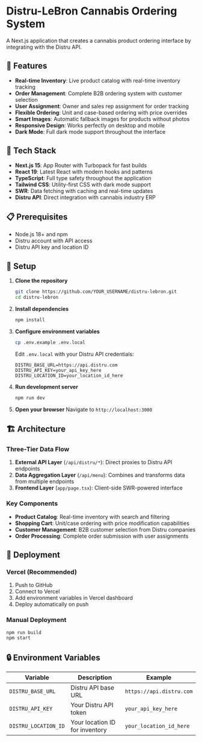 # Distru-LeBron Cannabis Ordering System

A Next.js application that creates a cannabis product ordering interface by integrating with the Distru API.

## 🌟 Features

- **Real-time Inventory**: Live product catalog with real-time inventory tracking
- **Order Management**: Complete B2B ordering system with customer selection
- **User Assignment**: Owner and sales rep assignment for order tracking
- **Flexible Ordering**: Unit and case-based ordering with price overrides
- **Smart Images**: Automatic fallback images for products without photos
- **Responsive Design**: Works perfectly on desktop and mobile
- **Dark Mode**: Full dark mode support throughout the interface

## 🚀 Tech Stack

- **Next.js 15**: App Router with Turbopack for fast builds
- **React 19**: Latest React with modern hooks and patterns
- **TypeScript**: Full type safety throughout the application
- **Tailwind CSS**: Utility-first CSS with dark mode support
- **SWR**: Data fetching with caching and real-time updates
- **Distru API**: Direct integration with cannabis industry ERP

## 📋 Prerequisites

- Node.js 18+ and npm
- Distru account with API access
- Distru API key and location ID

## 🔧 Setup

1. **Clone the repository**
   ```bash
   git clone https://github.com/YOUR_USERNAME/distru-lebron.git
   cd distru-lebron
   ```

2. **Install dependencies**
   ```bash
   npm install
   ```

3. **Configure environment variables**
   ```bash
   cp .env.example .env.local
   ```
   Edit `.env.local` with your Distru API credentials:
   ```
   DISTRU_BASE_URL=https://api.distru.com
   DISTRU_API_KEY=your_api_key_here
   DISTRU_LOCATION_ID=your_location_id_here
   ```

4. **Run development server**
   ```bash
   npm run dev
   ```

5. **Open your browser**
   Navigate to `http://localhost:3000`

## 🏗️ Architecture

### Three-Tier Data Flow
1. **External API Layer** (`/api/distru/*`): Direct proxies to Distru API endpoints
2. **Data Aggregation Layer** (`/api/menu`): Combines and transforms data from multiple endpoints
3. **Frontend Layer** (`app/page.tsx`): Client-side SWR-powered interface

### Key Components
- **Product Catalog**: Real-time inventory with search and filtering
- **Shopping Cart**: Unit/case ordering with price modification capabilities
- **Customer Management**: B2B customer selection from Distru companies
- **Order Processing**: Complete order submission with user assignments

## 🚀 Deployment

### Vercel (Recommended)
1. Push to GitHub
2. Connect to Vercel
3. Add environment variables in Vercel dashboard
4. Deploy automatically on push

### Manual Deployment
```bash
npm run build
npm start
```

## 🔒 Environment Variables

| Variable | Description | Example |
|----------|-------------|---------|
| `DISTRU_BASE_URL` | Distru API base URL | `https://api.distru.com` |
| `DISTRU_API_KEY` | Your Distru API token | `your_api_key_here` |
| `DISTRU_LOCATION_ID` | Your location ID for inventory | `your_location_id_here` |
